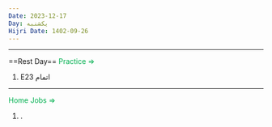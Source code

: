 ```yaml
---
Date: 2023-12-17
Day: یکشنبه
Hijri Date: 1402-09-26
---
```

----
==Rest Day==
<font color="#00b050">Practice =></font>
1. E23 اتمام
----
<font color="#00b050">Home Jobs =></font>
1. .